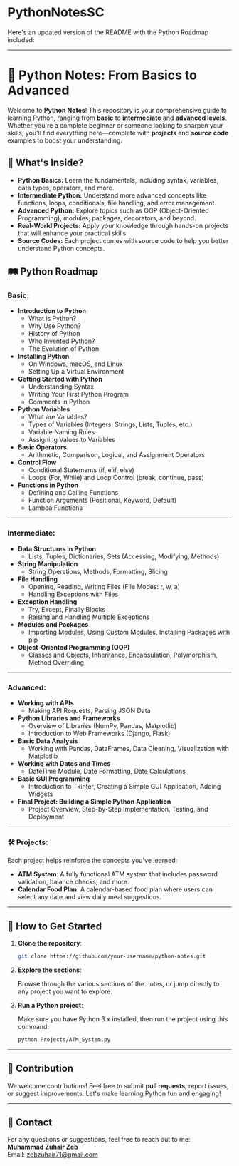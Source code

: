 # PythonNotesSC
 Here's an updated version of the README with the Python Roadmap included:

---

# 🐍 Python Notes: From Basics to Advanced

Welcome to **Python Notes**! This repository is your comprehensive guide to learning Python, ranging from **basic** to **intermediate** and **advanced levels**. Whether you're a complete beginner or someone looking to sharpen your skills, you'll find everything here—complete with **projects** and **source code** examples to boost your understanding.

## 📖 What's Inside?

- **Python Basics:** Learn the fundamentals, including syntax, variables, data types, operators, and more.
- **Intermediate Python:** Understand more advanced concepts like functions, loops, conditionals, file handling, and error management.
- **Advanced Python:** Explore topics such as OOP (Object-Oriented Programming), modules, packages, decorators, and beyond.
- **Real-World Projects:** Apply your knowledge through hands-on projects that will enhance your practical skills.
- **Source Codes:** Each project comes with source code to help you better understand Python concepts.

## 🛤️ Python Roadmap

### Basic:

- **Introduction to Python**
  - What is Python?
  - Why Use Python?
  - History of Python
  - Who Invented Python?
  - The Evolution of Python
- **Installing Python**
  - On Windows, macOS, and Linux
  - Setting Up a Virtual Environment
- **Getting Started with Python**
  - Understanding Syntax
  - Writing Your First Python Program
  - Comments in Python
- **Python Variables**
  - What are Variables?
  - Types of Variables (Integers, Strings, Lists, Tuples, etc.)
  - Variable Naming Rules
  - Assigning Values to Variables
- **Basic Operators**
  - Arithmetic, Comparison, Logical, and Assignment Operators
- **Control Flow**
  - Conditional Statements (if, elif, else)
  - Loops (For, While) and Loop Control (break, continue, pass)
- **Functions in Python**
  - Defining and Calling Functions
  - Function Arguments (Positional, Keyword, Default)
  - Lambda Functions

---

### Intermediate:

- **Data Structures in Python**
  - Lists, Tuples, Dictionaries, Sets (Accessing, Modifying, Methods)
- **String Manipulation**
  - String Operations, Methods, Formatting, Slicing
- **File Handling**
  - Opening, Reading, Writing Files (File Modes: r, w, a)
  - Handling Exceptions with Files
- **Exception Handling**
  - Try, Except, Finally Blocks
  - Raising and Handling Multiple Exceptions
- **Modules and Packages**
  - Importing Modules, Using Custom Modules, Installing Packages with pip
- **Object-Oriented Programming (OOP)**
  - Classes and Objects, Inheritance, Encapsulation, Polymorphism, Method Overriding

---

### Advanced:

- **Working with APIs**
  - Making API Requests, Parsing JSON Data
- **Python Libraries and Frameworks**
  - Overview of Libraries (NumPy, Pandas, Matplotlib)
  - Introduction to Web Frameworks (Django, Flask)
- **Basic Data Analysis**
  - Working with Pandas, DataFrames, Data Cleaning, Visualization with Matplotlib
- **Working with Dates and Times**
  - DateTime Module, Date Formatting, Date Calculations
- **Basic GUI Programming**
  - Introduction to Tkinter, Creating a Simple GUI Application, Adding Widgets
- **Final Project: Building a Simple Python Application**
  - Project Overview, Step-by-Step Implementation, Testing, and Deployment

---

### 🛠 Projects:

Each project helps reinforce the concepts you've learned:

- **ATM System**: A fully functional ATM system that includes password validation, balance checks, and more.
- **Calendar Food Plan**: A calendar-based food plan where users can select any date and view daily meal suggestions.

---

## 🚀 How to Get Started

1. **Clone the repository**:

   ```bash
   git clone https://github.com/your-username/python-notes.git
   ```

2. **Explore the sections**:

   Browse through the various sections of the notes, or jump directly to any project you want to explore.

3. **Run a Python project**:

   Make sure you have Python 3.x installed, then run the project using this command:

   ```bash
   python Projects/ATM_System.py
   ```

---

## 🤝 Contribution

We welcome contributions! Feel free to submit **pull requests**, report issues, or suggest improvements. Let's make learning Python fun and engaging!

---

## 📧 Contact

For any questions or suggestions, feel free to reach out to me:  
**Muhammad Zuhair Zeb**  
Email: zebzuhair71@gmail.com

